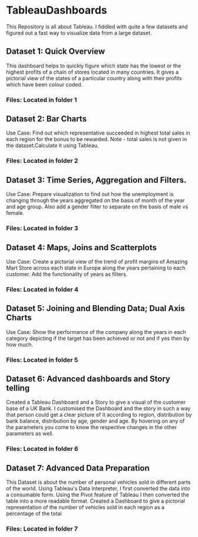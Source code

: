 # TableauDashboards
This Repository is all about Tableau. I fiddled with quite a few datasets and figured out a fast way to visualize data from a large dataset. 
## Dataset 1: Quick Overview
This dashboard helps to quickly figure which state has the lowest or the highest profits of a chain of stores located in many countries. It gives a pictorial view of the states of a particular country along with their profits which have been colour coded. 
### Files: Located in folder 1
## Dataset 2: Bar Charts
Use Case: Find out which representative succeeded in highest total sales in each region for the bonus to be rewarded.
Note - total sales is not given in the dataset.Calculate it using Tableau.
### Files: Located in folder 2
## Dataset 3: Time Series, Aggregation and Filters.
Use Case: Prepare visualization to find out how the unemployment is changing through the years aggregated on the basis of month of the year and age group. Also add a gender filter to separate on the basis of male vs female.
### Files: Located in folder 3
## Dataset 4: Maps, Joins and Scatterplots
Use Case: Create a pictorial view of the trend of profit margins of Amazing Mart Store across each state in Europe along the years pertaining to each customer. Add the functionality of years as filters.
### Files: Located in folder 4
## Dataset 5: Joining and Blending Data; Dual Axis Charts
Use Case: Show the performance of the company along the years in each category depicting if the target has been achieved or not and if yes then by how much.
### Files: Located in folder 5
## Dataset 6: Advanced dashboards and Story telling
Created a Tableau Dashboard and a Story to give a visual of the customer base of a UK Bank. I customised the Dashboard and the story in such a way that person could get a clear picture of it according to region, distribution by bank balance, distribution by age, gender and age. By hovering on any of the parameters you come to know the respective changes in the other parameters as well.
### Files: Located in folder 6
## Dataset 7: Advanced Data Preparation
This Dataset is about the number of personal vehicles sold in different parts of the world. Using Tableau's Data Interpreter, I first converted the data into a consumable form. Using the Pivot feature of Tableau I then converted the table into a more readable format. Created a Dashboard to give a pictorial representation of the number of vehicles sold in each region as a percentage of the total
### Files: Located in folder 7


